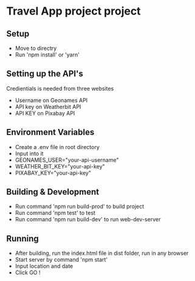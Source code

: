 # Travel App project project

## Setup
* Move to directry
* Run 'npm install' or 'yarn'

## Setting up the API's
Credientials is needed from three websites
* Username on Geonames API
* API key on Weatherbit API
* API KEY on Pixabay API

## Environment Variables
* Create a .env file in root directory
* Input into it
* GEONAMES_USER="your-api-username"
* WEATHER_BIT_KEY="your-api-key"
* PIXABAY_KEY="your-api-key"

## Building & Development
* Run command 'npm run build-prod' to build project
* Run command 'npm test' to test
* Run command 'npm run build-dev' to run web-dev-server

## Running
* After building, run the index.html file in dist folder, run in any browser
* Start server by command 'npm start'
* Input location and date
* Click GO !